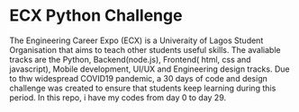 # ECX Python Challenge
The Engineering Career Expo (ECX) is a Univeraity of Lagos Student Organisation that aims to teach other students useful skills. The avaliable tracks are the Python, Backend(node.js), Frontend( html, css and javascript), Mobile development, UI/UX and Engineering design tracks. Due to thw widespread COVID19 pandemic, a 30 days of code and design challenge was created to ensure that students keep learning during this period. In this repo, i have my codes from day 0 to day 29. 

